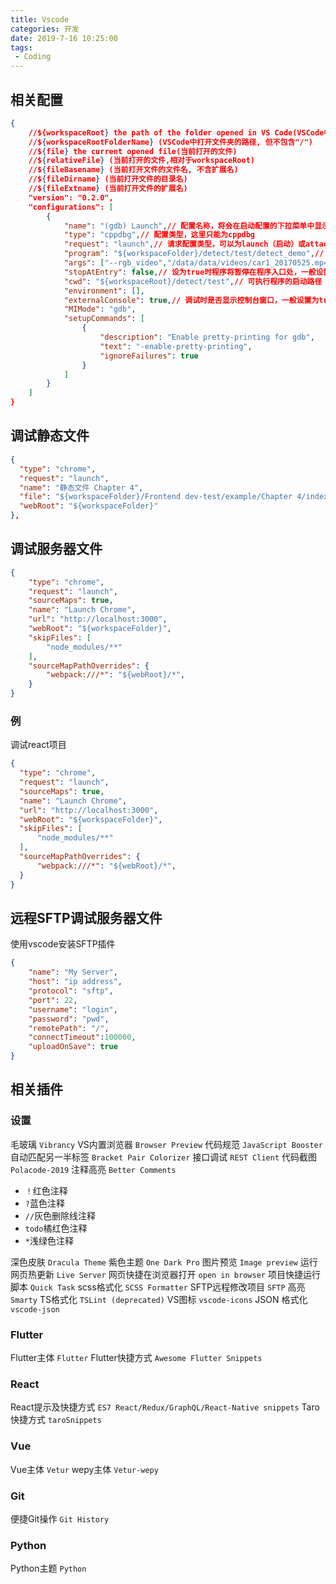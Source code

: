 ```yaml
---
title: Vscode
categories: 开发
date: 2019-7-16 10:25:00
tags: 
 - Coding
---
```

## 相关配置
```json
{
	//${workspaceRoot} the path of the folder opened in VS Code(VSCode中打开文件夹的路径)
	//${workspaceRootFolderName} (VSCode中打开文件夹的路径, 但不包含"/")
	//${file} the current opened file(当前打开的文件)
	//${relativeFile} (当前打开的文件,相对于workspaceRoot)
	//${fileBasename} (当前打开文件的文件名, 不含扩展名)
	//${fileDirname} (当前打开文件的目录名)
	//${fileExtname} (当前打开文件的扩展名)
    "version": "0.2.0",
    "configurations": [    
        {
            "name": "(gdb) Launch",// 配置名称，将会在启动配置的下拉菜单中显示
            "type": "cppdbg",// 配置类型，这里只能为cppdbg
            "request": "launch",// 请求配置类型，可以为launch（启动）或attach（附加）
            "program": "${workspaceFolder}/detect/test/detect_demo",// 将要进行调试的程序的路径
            "args": ["--rgb_video","/data/data/videos/car1_20170525.mp4"],// 程序调试时传递给程序的命令行参数
            "stopAtEntry": false,// 设为true时程序将暂停在程序入口处，一般设置为false
            "cwd": "${workspaceRoot}/detect/test",// 可执行程序的启动路径
            "environment": [],
            "externalConsole": true,// 调试时是否显示控制台窗口，一般设置为true显示控制台
            "MIMode": "gdb",
            "setupCommands": [
                {
                    "description": "Enable pretty-printing for gdb",
                    "text": "-enable-pretty-printing",
                    "ignoreFailures": true
                }
            ]
        }
    ]
}
```
## 调试静态文件
```json
{
  "type": "chrome",
  "request": "launch",
  "name": "静态文件 Chapter 4",
  "file": "${workspaceFolder}/Frontend dev-test/example/Chapter 4/index.html",
  "webRoot": "${workspaceFolder}"
},
```
## 调试服务器文件
```json
{
    "type": "chrome",
    "request": "launch",
    "sourceMaps": true,
    "name": "Launch Chrome",
    "url": "http://localhost:3000",
    "webRoot": "${workspaceFolder}",
    "skipFiles": [
        "node_modules/**"
    ],
    "sourceMapPathOverrides": {
        "webpack:///*": "${webRoot}/*",
    }
}
```
### 例
调试react项目
```json
{
  "type": "chrome",
  "request": "launch",
  "sourceMaps": true,
  "name": "Launch Chrome",
  "url": "http://localhost:3000",
  "webRoot": "${workspaceFolder}",
  "skipFiles": [
      "node_modules/**"
  ],
  "sourceMapPathOverrides": {
      "webpack:///*": "${webRoot}/*",
  }
}
```

## 远程SFTP调试服务器文件

使用vscode安装SFTP插件
```json
{
    "name": "My Server",
    "host": "ip address",
    "protocol": "sftp",
    "port": 22,
    "username": "login",
    "password": "pwd",
    "remotePath": "/",
    "connectTimeout":100000,
    "uploadOnSave": true
}

```
## 相关插件

### 设置
毛玻璃 `Vibrancy`
VS内置浏览器 `Browser Preview`
代码规范 `JavaScript Booster`
自动匹配另一半标签 `Bracket Pair Colorizer`
接口调试 `REST Client`
代码截图 `Polacode-2019`
注释高亮 `Better Comments`

- `！`红色注释
- `?`蓝色注释
- `//`灰色删除线注释
- `todo`橘红色注释
- `*`浅绿色注释

深色皮肤 `Dracula Theme`
紫色主题 `One Dark Pro`
图片预览 `Image preview`
运行网页热更新 `Live Server`
网页快捷在浏览器打开 `open in browser`
项目快捷运行脚本 `Quick Task`
scss格式化 `SCSS Formatter`
SFTP远程修改项目 `SFTP`
高亮 `Smarty`
TS格式化 `TSLint (deprecated)`
VS图标 `vscode-icons`
JSON 格式化 `vscode-json`
### Flutter

Flutter主体 `Flutter`
Flutter快捷方式 `Awesome Flutter Snippets`


### React 
React提示及快捷方式 `ES7 React/Redux/GraphQL/React-Native snippets`
Taro 快捷方式 `taroSnippets`
### Vue 
Vue主体 `Vetur`
wepy主体 `Vetur-wepy`
### Git
便捷Git操作 `Git History`

### Python
Python主题 `Python`
